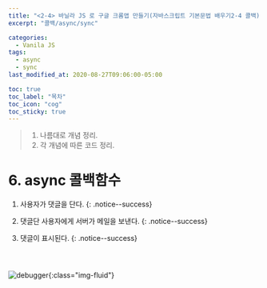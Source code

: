 ```yaml
---
title: "<2-4> 바닐라 JS 로 구글 크롬앱 만들기(자바스크립트 기본문법 배우기2-4 콜백)"
excerpt: "콜백/async/sync"

categories:
  - Vanila JS
tags:
  - async
  - sync
last_modified_at: 2020-08-27T09:06:00-05:00

toc: true
toc_label: "목차"
toc_icon: "cog"
toc_sticky: true
---
```


> 1. 나름대로 개념 정리.
> 2. 각 개념에 따른 코드 정리.

# 6. async 콜백함수

1. 사용자가 댓글을 단다.
   {: .notice--success}

2. 댓글단 사용자에게 서버가 메일을 보낸다.
   {: .notice--success}

3. 댓글이 표시된다.
   {: .notice--success}

```javascript

```

```javascript

```

```javascript

```

![debugger](https://yeonghunko.github.io/assets/img/vanila/debugger.png){:class="img-fluid"}
